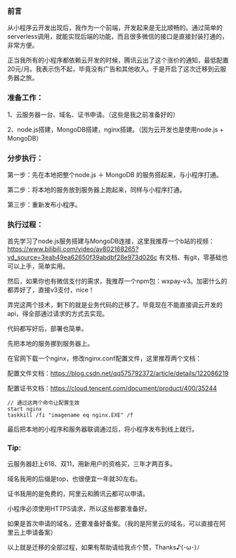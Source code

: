 ### 前言

从小程序云开发出现后，我作为一个前端，开发起来是无比顺畅的。通过简单的serverless调用，就能实现后端的功能，而且很多微信的接口是直接封装打通的，非常方便。

正当我所有的小程序都依赖云开发的时候，腾讯云出了这个涨价的通知，最低配置20元/月。我表示伤不起，毕竟没有广告和其他收入。于是开启了这次迁移到云服务器之旅。

### 准备工作：

1、云服务器一台、域名、证书申请。（这些是我之前准备好的）

2、node.js搭建，MongoDB搭建，nginx搭建。（因为云开发也是使用node.js + MongoDB）

### 分步执行：

第一步：先在本地把整个node.js ＋ MongoDB 的服务搭起来，与小程序打通。

第二步：将本地的服务放到服务器上跑起来，同样与小程序打通。

第三步：重新发布小程序。

### 执行过程：

首先学习了node.js服务搭建与MongoDB连接，这里我推荐一个b站的视频：<a>https://www.bilibili.com/video/av802168265?vd_source=3eab49ea62650f39abdbf28e973d026c</a>
有文档、有git，零基础也可以上手，简单实用。

然后，如果你也有微信支付的需求，我推荐一个npm包：wxpay-v3。加密什么的都弄好了，直接v3支付，nice！

弄完这两个技术，剩下的就是业务代码的迁移了。毕竟现在不能直接调云开发的api，得全部通过请求的方式去实现。

代码都写好后，部署也简单。

先把本地的服务挪到服务器上。

在官网下载一个nginx，修改nginx.conf配置文件，这里推荐两个文档：

配置文件文档：<a>https://blog.csdn.net/qq575792372/article/details/122086219</a>

配置证书文档：<a>https://cloud.tencent.com/document/product/400/35244</a>


```
// 通过这两个命令让配置生效
start nginx
taskkill /fi "imagename eq nginx.EXE" /f 
```


最后把本地的小程序和服务器联调通过后，将小程序发布到线上就行。



### Tip:

云服务器赶上618、双11，用新用户的资格买，三年才两百多。

域名我用的后缀是top，也很便宜一年就30左右。

证书我用的是免费的，阿里云和腾讯云都可以申请。

小程序必须使用HTTPS请求，所以这些都要准备好。

如果是首次申请的域名，还要准备好备案。（我的是阿里云的域名，可以直接在阿里云上申请备案）


以上就是迁移的全部过程，如果有帮助请给我点个赞，Thanks♪(･ω･)ﾉ
